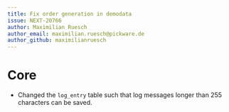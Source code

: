 ```yaml
---
title: Fix order generation in demodata
issue: NEXT-20766
author: Maximilian Ruesch
author_email: maximilian.ruesch@pickware.de
author_github: maximilianruesch
---
```

# Core
* Changed the `log_entry` table such that log messages longer than 255 characters can be saved.
